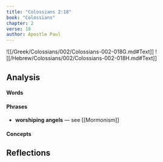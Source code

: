 ```yaml
---
title: "Colossians 2:18"
book: "Colossians"
chapter: 2
verse: 18
author: Apostle Paul
---
```

![[/Greek/Colossians/002/Colossians-002-018G.md#Text]]
![[/Hebrew/Colossians/002/Colossians-002-018H.md#Text]]

## Analysis

#### Words

#### Phrases
- **worshiping angels** — see [[Mormonism]]

#### Concepts

## Reflections
